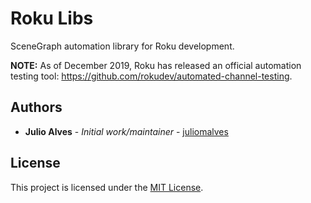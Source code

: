 # Roku Libs

SceneGraph automation library for Roku development.

**NOTE:** As of December 2019, Roku has released an official automation testing tool: https://github.com/rokudev/automated-channel-testing.

## Authors

- **Julio Alves** - _Initial work/maintainer_ - [juliomalves](https://github.com/juliomalves)

## License

This project is licensed under the [MIT License](LICENSE).
